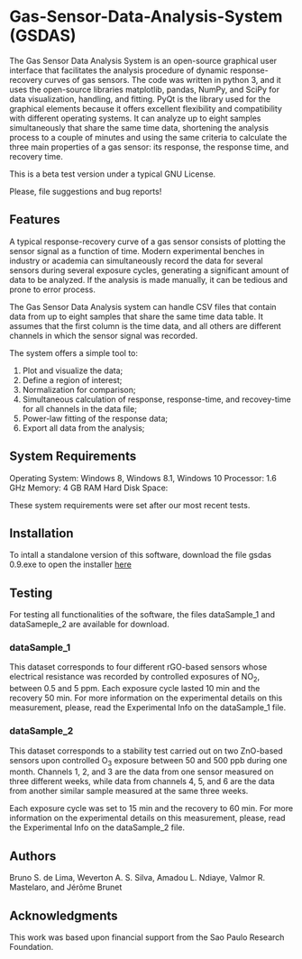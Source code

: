# Gas-Sensor-Data-Analysis-System (GSDAS)
The Gas Sensor Data Analysis System is an open-source graphical user interface that facilitates the analysis procedure of dynamic response-recovery curves of gas sensors. The code was written in python 3, and it uses the open-source libraries matplotlib, pandas, NumPy, and SciPy for data visualization, handling, and fitting. PyQt is the library used for the graphical elements because it offers excellent flexibility and compatibility with different operating systems. It can analyze up to eight samples simultaneously that share the same time data, shortening the analysis process to a couple of minutes and using the same criteria to calculate the three main properties of a gas sensor: its response, the response time, and recovery time.

This is a beta test version under a typical GNU License. 

Please, file suggestions and bug reports!

## Features

A typical response-recovery curve of a gas sensor consists of plotting the sensor signal as a function of time. Modern experimental benches in industry or academia can simultaneously record the data for several sensors during several exposure cycles, generating a significant amount of data to be analyzed. If the analysis is made manually, it can be tedious and prone to error process.

The Gas Sensor Data Analysis system can handle CSV files that contain data from up to eight samples that share the same time data table. It assumes that the first column is the time data, and all others are different channels in which the sensor signal was recorded. 

The system offers a simple tool to:

1.	Plot and visualize the data;
2.	Define a region of interest;
3.	Normalization for comparison;
4.	Simultaneous calculation of response, response-time, and recovey-time for all channels in the data file;
5.	Power-law fitting of the response data;
6.	Export all data from the analysis;

## System Requirements

Operating System: Windows 8, Windows 8.1, Windows 10
Processor: 1.6 GHz 
Memory: 4 GB RAM 
Hard Disk Space: 

These system requirements were set after our most recent tests.

## Installation
To intall a standalone version of this software, download the file gsdas 0.9.exe to open the installer [here](https://drive.google.com/drive/folders/1eW2FeAMugAU2CMUTQ32T6FijdTAGAont?usp=sharing)

## Testing

For testing all functionalities of the software, the files dataSample_1 and dataSameple_2 are available for download.

### dataSample_1

This dataset corresponds to four different rGO-based sensors whose electrical resistance was recorded by controlled exposures of NO<sub>2</sub>, between 0.5 and 5 ppm. Each exposure cycle lasted 10 min and the recovery 50 min. For more information on the experimental details on this measurement, please, read the Experimental Info on the dataSample_1 file.

### dataSample_2

This dataset corresponds to a stability test carried out on two ZnO-based sensors upon controlled O<sub>3</sub> exposure between 50 and 500 ppb during one month. Channels 1, 2, and 3 are the data from one sensor measured on three different weeks, while data from channels 4, 5, and 6 are the data from another similar sample measured at the same three weeks.

Each exposure cycle was set to 15 min and the recovery to 60 min. For more information on the experimental details on this measurement, please, read the Experimental Info on the dataSample_2 file.

## Authors

Bruno S. de Lima, Weverton A. S. Silva, Amadou L. Ndiaye, Valmor R. Mastelaro, and Jérôme Brunet


## Acknowledgments

This work was based upon financial support from the Sao Paulo Research Foundation. 
